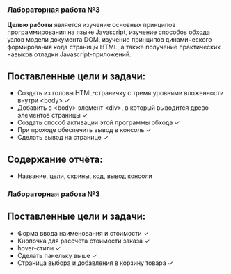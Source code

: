 ### Лабораторная работа №3

**Целью работы** является изучение основных принципов программирования на языке
Javascript, изучение способов обхода узлов модели документа DOM, изучение принципов
динамического формирования кода страницы HTML, а также получение практических навыков
отладки Javascript-приложений.

## Поставленные цели и задачи:
- Создать из головы HTML-страничку с тремя уровнями вложенности внутри \<body\> ✓
- Добавить в \<body\> элемент \<div\>, в который выводится древо элементов страницы ✓
- Создать способ активации этой программы обхода ✓
- При проходе обеспечить вывод в консоль ✓
- Сделать вывод на странице ✓

## Содержание отчёта:
- Название, цели, скрины, код, вывод консоли

### Лабораторная работа №3

## Поставленные цели и задачи:
- Форма ввода наименования и стоимости ✓
- Кнопочка для рассчёта стоимости заказа ✓
- hover-стили ✓
- Сделать панельку выше ✓
- Страница выбора и добавления в корзину товара ✓ 

